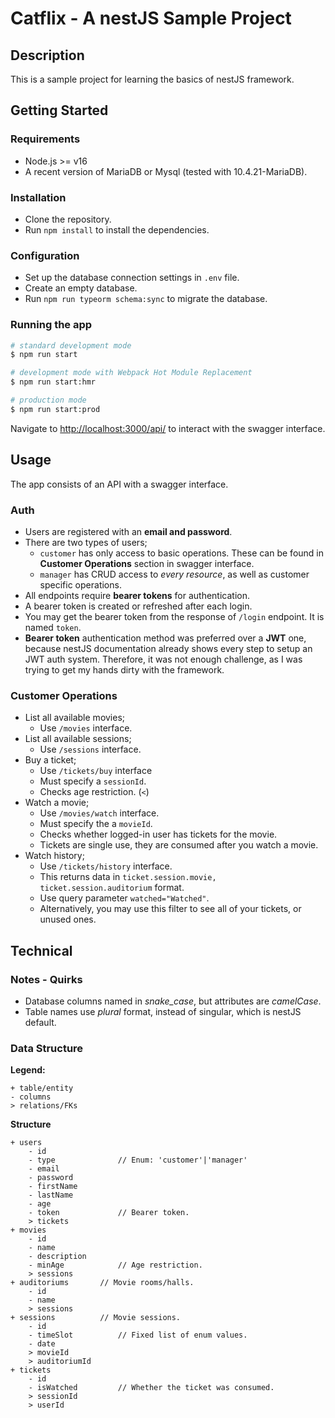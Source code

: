 # Catflix - A nestJS Sample Project


## Description

This is a sample project for learning the basics of nestJS framework. 


## Getting Started

### Requirements

- Node.js >= v16
- A recent version of MariaDB or Mysql (tested with 10.4.21-MariaDB).


### Installation

- Clone the repository.
- Run `npm install` to install the dependencies.


### Configuration

- Set up the database connection settings in `.env` file.
- Create an empty database.
- Run `npm run typeorm schema:sync` to migrate the database.


### Running the app

```bash
# standard development mode
$ npm run start

# development mode with Webpack Hot Module Replacement
$ npm run start:hmr

# production mode
$ npm run start:prod
```

Navigate to [http://localhost:3000/api/](http://localhost:3000/api/) to interact with the swagger interface. 


## Usage

The app consists of an API with a swagger interface.


### Auth

- Users are registered with an **email and password**.
- There are two types of users;
  - `customer` has only access to basic operations. These can be found in **Customer Operations** section in swagger interface.
  - `manager` has CRUD access to *every resource*, as well as customer specific operations.
- All endpoints require **bearer tokens** for authentication.
- A bearer token is created or refreshed after each login.
- You may get the bearer token from the response of `/login` endpoint. It is named `token`.
- **Bearer token** authentication method was preferred over a **JWT** one, because nestJS documentation already shows every step to setup an JWT auth system. Therefore, it was not enough challenge, as I was trying to get my hands dirty with the framework.

### Customer Operations

- List all available movies;
  - Use `/movies` interface.
- List all available sessions;
  - Use `/sessions` interface. 
- Buy a ticket; 
  - Use `/tickets/buy` interface
  - Must specify a `sessionId`.
  - Checks age restriction. (`<`)
- Watch a movie;
  - Use `/movies/watch` interface.
  - Must specify the a `movieId`.
  - Checks whether logged-in user has tickets for the movie.
  - Tickets are single use, they are consumed after you watch a movie.
- Watch history;
  - Use `/tickets/history` interface.
  - This returns data in `ticket.session.movie, ticket.session.auditorium` format.
  - Use query parameter `watched="Watched"`.
  - Alternatively, you may use this filter to see all of your tickets, or unused ones.

## Technical

### Notes - Quirks

- Database columns named in *snake_case*, but attributes are *camelCase*.
- Table names use *plural* format, instead of singular, which is nestJS default. 

### Data Structure

**Legend:**
```
+ table/entity
- columns
> relations/FKs
```
**Structure**
```text
+ users
    - id
    - type              // Enum: 'customer'|'manager'
    - email
    - password
    - firstName
    - lastName
    - age
    - token             // Bearer token.
    > tickets
+ movies
    - id
    - name
    - description
    - minAge            // Age restriction.
    > sessions
+ auditoriums       // Movie rooms/halls.
    - id
    - name
    > sessions
+ sessions          // Movie sessions.
    - id
    - timeSlot          // Fixed list of enum values.
    - date
    > movieId
    > auditoriumId
+ tickets
    - id
    - isWatched         // Whether the ticket was consumed.
    > sessionId
    > userId
```

